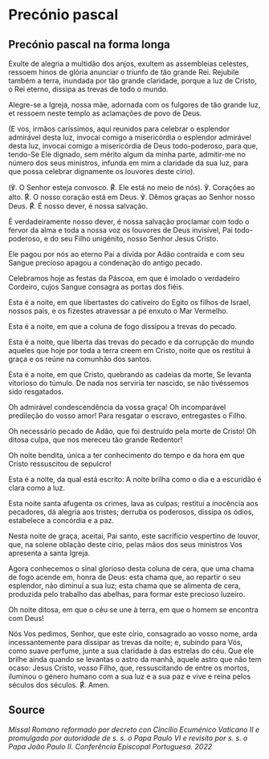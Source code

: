 # Precónio pascal
## Precónio pascal na forma longa

Exulte de alegria a multidão dos anjos,
exultem as assembleias celestes,
ressoem hinos de glória
anunciar o triunfo de tão grande Rei.
Rejubile também a terra,
inundada por tão grande claridade,
porque a luz de Cristo, o Rei eterno,
dissipa as trevas de todo o mundo.

Alegre-se a Igreja, nossa mãe,
adornada com os fulgores de tão grande luz,
et ressoem neste templo as aclamações de povo de Deus.

(E vos, irmãos caríssimos,
aqui reunidos para celebrar o esplendor admirável desta luz,
invocai comigo a misericórdia o esplendor admirável desta luz,
invocai comigo a misericórdia de Deus todo-poderoso,
para que, tendo-Se Ele dignado,
sem mérito algum da minha parte,
admitir-me no número dos seus ministros,
infunda em mim a claridade da sua luz,
para que possa celebrar dignamente os louvores deste círio).

(℣. O Senhor esteja convosco.
℟. Ele está no meio de nós).
℣. Corações ao alto.
℟. O nosso coração está em Deus.
℣. Dêmos graças ao Senhor nosso Deus.
℟. É nosso dever, é nossa salvação.

É verdadeiramente nosso dever, é nossa salvação
proclamar com todo o fervor da alma e toda a nossa voz
os louvores de Deus invisível, Pai todo-poderoso,
e do seu Filho unigénito, nosso Senhor Jesus Cristo.

Ele pagou por nós ao eterno Pai
a dívida por Adão contraída
e com seu Sangue precioso
apagou a condenação do antigo pecado.

Celebramos hoje as festas da Páscoa,
em que é imolado o verdadeiro Cordeiro,
cujos Sangue consagra as portas dos fiéis.

Esta é a noite,
em que libertastes do cativeiro do Egito
os filhos de Israel, nossos pais,
e os fizestes atravessar a pé enxuto o Mar Vermelho.

Esta é a noite,
em que a coluna de fogo dissipou a trevas do pecado.

Esta é a noite,
que liberta das trevas do pecado e da corrupção do mundo
aqueles que hoje por toda a terra creem em Cristo,
noite que os restitui à graça
e os reúne na comunhão dos santos.

Esta é a noite,
em que Cristo, quebrando as cadeias da morte,
Se levanta vitorioso do túmulo.
De nada nos serviria ter nascido,
se não tivéssemos sido resgatados.

Oh admirável condescendência da vossa graça!
Oh incomparável predileção do vosso amor!
Para resgatar o escravo,
entregastes o Filho.

Oh necessário pecado de Adão,
que foi destruído pela morte de Cristo!
Oh ditosa culpa,
que nos mereceu tão grande Redentor!

Oh noite bendita,
única a ter conhecimento do tempo e da hora
em que Cristo ressuscitou de sepulcro!

Esta é a noite, da qual está escrito:
A noite brilha como o dia
e a escuridão é clara como a luz.

Esta noite santa afugenta os crimes,
lava as culpas;
restitui a inocência aos pecadores,
dá alegria aos tristes;
derruba os poderosos,
dissipa os ódios,
estabelece a concórdia e a paz.

Nesta noite de graça,
aceitai, Pai santo,
este sacrifício vespertino de louvor,
que, na solene oblação deste círio,
pelas mãos dos seus ministros
Vos apresenta a santa Igreja.

Agora conhecemos o sinal glorioso desta coluna de cera,
que uma chama de fogo acende em, honra de Deus:
esta chama que, ao repartir o seu esplendor,
não diminuí a sua luz;
esta chama que se alimenta de cera,
produzida pelo trabalho das abelhas,
para formar este precioso luzeiro.

Oh noite ditosa,
em que o céu se une à terra,
em que o homem se encontra com Deus!

Nós Vos pedimos, Senhor,
que este círio, consagrado ao vosso nome,
arda incessantemente para dissipar as trevas da noite;
e, subindo para Vós, como suave perfume,
junte a sua claridade à das estrelas do céu.
Que ele brilhe ainda quando se levantas o astro da manhã,
aquele astro que não tem ocaso:
Jesus Cristo, vosso Filho,
que, ressuscitando de entre os mortos,
iluminou o género humano com a sua luz e a sua paz
e vive e reina pelos séculos dos séculos.
℟. Amen.

## Source
_Missal Romano reformado por decreto con Cincílio Ecuménico Vaticano II e promulgado por autoridade de s. s. o Papa Paulo VI e revisito por s. s. o Papa João Paulo II. Conferência Episcopal Portuguesa. 2022_
